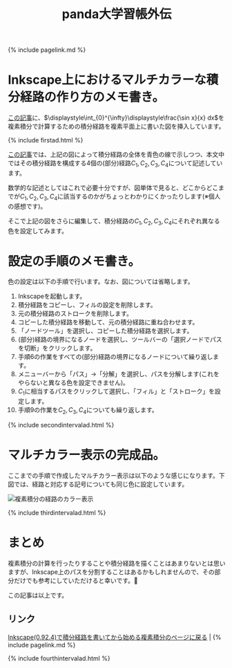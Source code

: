 ﻿---
title: panda大学習帳外伝
description: マルチカラーな積分経路。
mathjax: true
encoding: UTF-8
---
{% include pagelink.md %}

# Inkscape上におけるマルチカラーな積分経路の作り方のメモ書き。
[この記事](https://pandanote.info/?p=4310)に、$\displaystyle\int_{0}^{\infty}\displaystyle\frac{\sin x}{x} dx$を複素積分で計算するための積分経路を複素平面上に書いた図を挿入しています。

{% include firstad.html %}

[この記事](https://pandanote.info/?p=4310)では、上記の図によって積分経路の全体を青色の線で示しつつ、本文中ではその積分経路を構成する4個の(部分)経路$C_1,C_2,C_3,C_4$について記述しています。

数学的な記述としてはこれで必要十分ですが、図単体で見ると、どこからどこまでが$C_1,C_2,C_3,C_4$に該当するのかがちょっとわかりにくかったりします(※個人の感想です)。

そこで上記の図をさらに編集して、積分経路の$C_1,C_2,C_3,C_4$にそれぞれ異なる色を設定してみます。

# 設定の手順のメモ書き。
色の設定は以下の手順で行います。なお、図については省略します。

1. Inkscapeを起動します。
1. 積分経路をコピーし、フィルの設定を削除します。
1. 元の積分経路のストロークを削除します。
1. コピーした積分経路を移動して、元の積分経路に重ね合わせます。
1. 「ノードツール」を選択し、コピーした積分経路を選択します。
1. (部分)経路の境界になるノードを選択し、ツールバーの「選択ノードでパスを切断」をクリックします。
1. 手順6の作業をすべての(部分)経路の境界になるノードについて繰り返します。
1. メニューバーから「パス」→「分解」を選択し、パスを分解します(これをやらないと異なる色を設定できません)。
1. $C_1$に相当するパスをクリックして選択し、「フィル」と「ストローク」を設定します。
1. 手順9の作業を$C_2,C_3,C_4$についても繰り返します。

{% include secondintervalad.html %}

# マルチカラー表示の完成品。
ここまでの手順で作成したマルチカラー表示は以下のような感じになります。下図では、経路と対応する記号についても同じ色に設定しています。

![複素積分の経路のカラー表示]({{site.baseurl}}/img/complex_integral_with_multi_colors.png)

{% include thirdintervalad.html %}

# まとめ
複素積分の計算を行ったりすることや積分経路を描くことはあまりないとは思いますが、Inkscape上のパスを分割することはあるかもしれませんので、その部分だけでも参考にしていただけると幸いです。🐼

この記事は以上です。

## リンク
[Inkscape(0.92.4)で積分経路を書いてから始める複素積分のページに戻る](https://pandanote.info/?p=4310) \| {% include pagelink.md %}

{% include fourthintervalad.html %}
